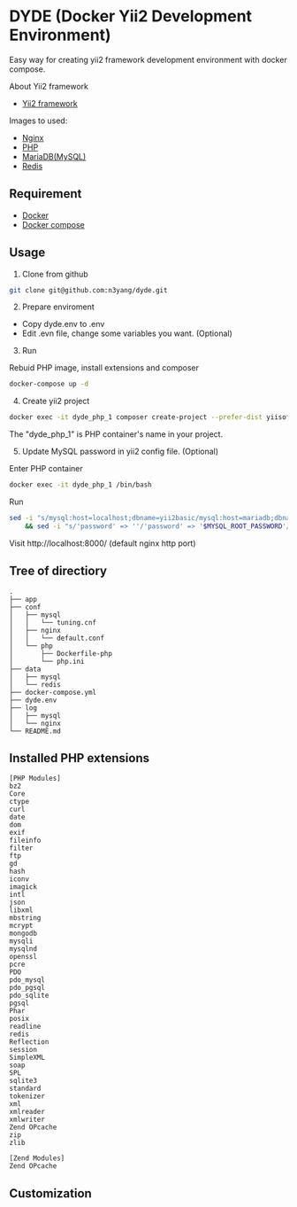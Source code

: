 # DYDE (Docker Yii2 Development Environment)
Easy way for creating yii2 framework development environment with docker compose.

About Yii2 framework
* [Yii2 framework](https://www.github.com/yiisoft/yii2)

Images to used:  
* [Nginx](https://hub.docker.com/_/nginx/)
* [PHP](https://hub.docker.com/_/php/)
* [MariaDB(MySQL)](https://hub.docker.com/_/mariadb/)
* [Redis](https://hub.docker.com/_/redis/)

Requirement
-----------
* [Docker](https://docs.docker.com/engine/installation/)
* [Docker compose](https://docs.docker.com/compose/install/)

Usage
------------

1. Clone from github
```bash
git clone git@github.com:n3yang/dyde.git
```

2. Prepare enviroment

* Copy dyde.env to .env
* Edit .evn file, change some variables you want. (Optional)

3. Run

Rebuid PHP image, install extensions and composer
```bash
docker-compose up -d
```

4. Create yii2 project

```bash
docker exec -it dyde_php_1 composer create-project --prefer-dist yiisoft/yii2-app-basic .
```
The "dyde_php_1" is PHP container's name in your project.

5. Update MySQL password in yii2 config file. (Optional)

Enter PHP container
```bash
docker exec -it dyde_php_1 /bin/bash
```

Run
```bash
sed -i "s/mysql:host=localhost;dbname=yii2basic/mysql:host=mariadb;dbname=$MYSQL_DATABASE/" /var/www/html/config/db.php \
    && sed -i "s/'password' => ''/'password' => '$MYSQL_ROOT_PASSWORD'/" /var/www/html/config/db.php
```

Visit http://localhost:8000/ (default nginx http port)

Tree of directiory
------------------

```
.
├── app
├── conf
│   ├── mysql
│   │   └── tuning.cnf
│   ├── nginx
│   │   └── default.conf
│   └── php
│       ├── Dockerfile-php
│       └── php.ini
├── data
│   ├── mysql
│   └── redis
├── docker-compose.yml
├── dyde.env
├── log
│   ├── mysql
│   └── nginx
└── README.md
```

Installed PHP extensions
------------------------

```
[PHP Modules]
bz2
Core
ctype
curl
date
dom
exif
fileinfo
filter
ftp
gd
hash
iconv
imagick
intl
json
libxml
mbstring
mcrypt
mongodb
mysqli
mysqlnd
openssl
pcre
PDO
pdo_mysql
pdo_pgsql
pdo_sqlite
pgsql
Phar
posix
readline
redis
Reflection
session
SimpleXML
soap
SPL
sqlite3
standard
tokenizer
xml
xmlreader
xmlwriter
Zend OPcache
zip
zlib

[Zend Modules]
Zend OPcache
```

Customization
-------------

